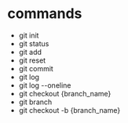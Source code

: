 # commands
- git init
- git status
- git add
- git reset
- git commit
- git log
- git log --oneline
- git checkout {branch_name}
- git branch
- git checkout -b {branch_name} 

